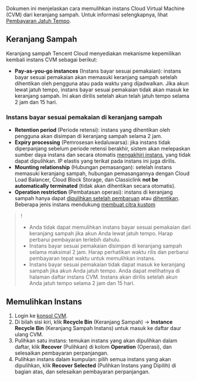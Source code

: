 Dokumen ini menjelaskan cara memulihkan instans Cloud Virtual Machine (CVM) dari keranjang sampah. Untuk informasi selengkapnya, lihat [Pembayaran Jatuh Tempo](https://intl.cloud.tencent.com/document/product/213/2181). 

## Keranjang Sampah
Keranjang sampah Tencent Cloud menyediakan mekanisme kepemilikan kembali instans CVM sebagai berikut:
- **Pay-as-you-go instances** (Instans bayar sesuai pemakaian): instans bayar sesuai pemakaian akan memasuki keranjang sampah setelah dihentikan oleh pengguna atau pada waktu yang dijadwalkan. Jika akun lewat jatuh tempo, instans bayar sesuai pemakaian tidak akan masuk ke keranjang sampah. Ini akan dirilis setelah akun telah jatuh tempo selama 2 jam dan 15 hari.

### Instans bayar sesuai pemakaian di keranjang sampah

 - **Retention period** (Periode retensi): instans yang dihentikan oleh pengguna akan disimpan di keranjang sampah selama 2 jam.
 - **Expiry processing** (Pemrosesan kedaluwarsa): jika instans tidak diperpanjang sebelum periode retensi berakhir, sistem akan melepaskan sumber daya instans dan secara otomatis [mengakhiri instans](https://intl.cloud.tencent.com/document/product/213/4930), yang tidak dapat dipulihkan. IP elastis yang terikat pada instans ini juga dirilis.
 - **Mounting relationship** (Hubungan pemasangan): setelah instans memasuki keranjang sampah, hubungan pemasangannya dengan Cloud Load Balancer, Cloud Block Storage, dan Classiclink **not be automatically terminated** (tidak akan dihentikan secara otomatis).
 - **Operation restriction** (Pembatasan operasi): instans di keranjang sampah hanya dapat [dipulihkan setelah pembaruan](https://intl.cloud.tencent.com/document/product/213/6143) atau [dihentikan](https://intl.cloud.tencent.com/document/product/213/4930). Beberapa jenis instans mendukung [membuat citra kustom](https://intl.cloud.tencent.com/document/product/213/4942)
 
>! 
> - Anda tidak dapat memulihkan instans bayar sesuai pemakaian dari keranjang sampah jika akun Anda lewat jatuh tempo. Harap perbarui pembayaran terlebih dahulu.
> - Instans bayar sesuai pemakaian disimpan di keranjang sampah selama maksimal 2 jam. Harap perhatikan waktu rilis dan perbarui pembayaran tepat waktu untuk memulihkan instans.
> - Instans bayar sesuai pemakaian tidak dapat masuk ke keranjang sampah jika akun Anda jatuh tempo. Anda dapat melihatnya di halaman daftar instans CVM. Instans akan dirilis setelah akun Anda jatuh tempo selama 2 jam dan 15 hari.

## Memulihkan Instans
 1. Login ke [konsol CVM](https://console.cloud.tencent.com/cvm/).
 2. Di bilah sisi kiri, klik **Recycle Bin** (Keranjang Sampah) -> **Instance Recycle Bin** (Keranjang Sampah Instans) untuk masuk ke daftar daur ulang CVM.
 3. Pulihkan satu instans: temukan instans yang akan dipulihkan dalam daftar, klik **Recover** (Pulihkan) di kolom **Operation** (Operasi), dan selesaikan pembayaran perpanjangan.
 4. Pulihkan instans dalam kumpulan: pilih semua instans yang akan dipulihkan, klik **Recover Selected** (Pulihkan Instans yang Dipilih) di bagian atas, dan selesaikan pembayaran perpanjangan.

